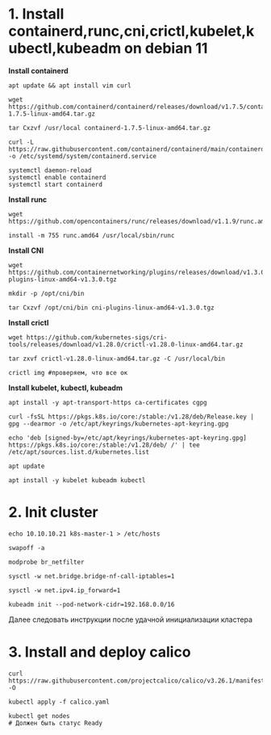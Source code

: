 # 1. Install containerd,runc,cni,crictl,kubelet,kubectl,kubeadm on debian 11

   **Install сontainerd**
   
   ```
   apt update && apt install vim curl
   ```   
   ```
   wget https://github.com/containerd/containerd/releases/download/v1.7.5/containerd-1.7.5-linux-amd64.tar.gz
   ```
   ```
   tar Cxzvf /usr/local containerd-1.7.5-linux-amd64.tar.gz
   ```
   ```
   curl -L https://raw.githubusercontent.com/containerd/containerd/main/containerd.service -o /etc/systemd/system/containerd.service
   ```
   ```
   systemctl daemon-reload
   systemctl enable containerd
   systemctl start containerd
   ```


   **Install runc**

   ```
   wget https://github.com/opencontainers/runc/releases/download/v1.1.9/runc.amd64
   ```
   ```
   install -m 755 runc.amd64 /usr/local/sbin/runc
   ```

   **Install CNI**
   
   ```
   wget https://github.com/containernetworking/plugins/releases/download/v1.3.0/cni-plugins-linux-amd64-v1.3.0.tgz
   ```
   ```
   mkdir -p /opt/cni/bin
   ```
   ```
   tar Cxzvf /opt/cni/bin cni-plugins-linux-amd64-v1.3.0.tgz
   ```
   
   **Install crictl**
   
   ```
   wget https://github.com/kubernetes-sigs/cri-tools/releases/download/v1.28.0/crictl-v1.28.0-linux-amd64.tar.gz
   ```
   ```
   tar zxvf crictl-v1.28.0-linux-amd64.tar.gz -C /usr/local/bin
   ```
   ```
   crictl img #проверяем, что все ок
   ```

   **Install kubelet, kubectl, kubeadm**
   
   ```
   apt install -y apt-transport-https ca-certificates cgpg
   ```
   ```
   curl -fsSL https://pkgs.k8s.io/core:/stable:/v1.28/deb/Release.key | gpg --dearmor -o /etc/apt/keyrings/kubernetes-apt-keyring.gpg
   ```
   ```
   echo 'deb [signed-by=/etc/apt/keyrings/kubernetes-apt-keyring.gpg] https://pkgs.k8s.io/core:/stable:/v1.28/deb/ /' | tee /etc/apt/sources.list.d/kubernetes.list
   ```
   ```
   apt update
   ```
   ```
   apt install -y kubelet kubeadm kubectl
   ```
# 2. Init cluster

   ```
   echo 10.10.10.21 k8s-master-1 > /etc/hosts
   ```
   ```
   swapoff -a
   ```
   ```
   modprobe br_netfilter
   ```
   ```
   sysctl -w net.bridge.bridge-nf-call-iptables=1
   ```
   ```
   sysctl -w net.ipv4.ip_forward=1
   ```
   ```
   kubeadm init --pod-network-cidr=192.168.0.0/16
   ```
   Далее следовать инструкции после удачной инициализации кластера

# 3. Install and deploy calico

   ```
   curl https://raw.githubusercontent.com/projectcalico/calico/v3.26.1/manifests/calico.yaml -O
   ```
   ```
   kubectl apply -f calico.yaml
   ```
   ```
   kubectl get nodes
   # Должен быть статус Ready
   ```
